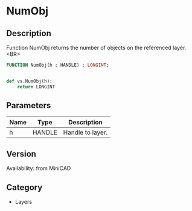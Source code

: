 # NumObj

## Description
Function NumObj returns the number of objects on the referenced layer.&lt;BR&gt;


```pascal
FUNCTION NumObj(h : HANDLE) : LONGINT;
```

```python

def vs.NumObj(h):
    return LONGINT
```

## Parameters
|Name|Type|Description|
|---|---|---|
|h|HANDLE|Handle to layer.|

## Version
Availability: from MiniCAD
## Category
* Layers

